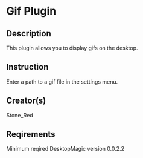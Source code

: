 # Gif Plugin

## Description

This plugin allows you to display gifs on the desktop.

## Instruction

Enter a path to a gif file in the settings menu.

## Creator(s)

Stone_Red

## Reqirements

Minimum reqired DesktopMagic version 0.0.2.2

